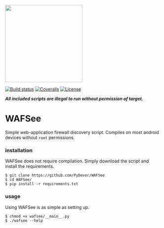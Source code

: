 
<img src="https://github.com/PyDever/AirCat/blob/master/img/3c%20(1).png" width="250">

 [![Build status](https://ci.appveyor.com/api/projects/status/pjxh5g91jpbh7t84?svg=true)](https://ci.appveyor.com/project/tygerbytes/resourcefitness) 
[![Coveralls](https://coveralls.io/repos/github/tygerbytes/ResourceFitness/badge.svg?branch=master)](https://coveralls.io/github/tygerbytes/ResourceFitness?branch=master) 
[![License](https://img.shields.io/badge/License-BSD%202--Clause-orange.svg)](https://opensource.org/licenses/BSD-2-Clause)
<br>

***All included scripts are illegal to run without permission of target.***

# WAFSee
Simple web-application firewall discovery script. Compiles on most android devices
without `root` permissions.

### installation
WAFSee does not require compilation. Simply download the script
and install the requirements.
```
$ git clone https://github.com/PyDever/WAFSee
$ cd WAFSee/
$ pip install -r requirements.txt
```

### usage
Using WAFSee is as simple as setting up.
```
$ chmod +x wafsee/__main__.py
$ ./wafsee --help
```
